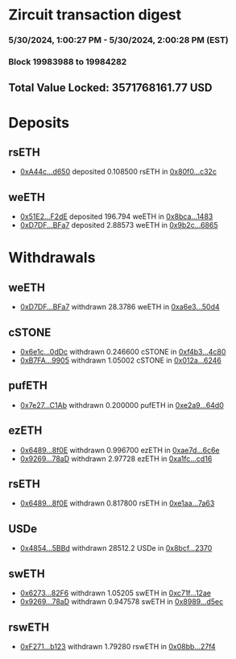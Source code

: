 # Zircuit transaction digest
### 5/30/2024, 1:00:27 PM - 5/30/2024, 2:00:28 PM (EST)
### Block 19983988 to 19984282

## Total Value Locked: 3571768161.77 USD

# Deposits
## rsETH
- [0xA44c...d650](https://etherscan.io/address/0xA44c0Ea9A640697bA1E9DBCb8F2130637436d650) deposited 0.108500 rsETH in [0x80f0...c32c](https://etherscan.io/tx/0xA44c0Ea9A640697bA1E9DBCb8F2130637436d650)
## weETH
- [0x51E2...F2dE](https://etherscan.io/address/0x51E2Ec5642b995f97d60e75Ae11A587aD81aF2dE) deposited 196.794 weETH in [0x8bca...1483](https://etherscan.io/tx/0x51E2Ec5642b995f97d60e75Ae11A587aD81aF2dE)
- [0xD7DF...BFa7](https://etherscan.io/address/0xD7DF7E085214743530afF339aFC420c7c720BFa7) deposited 2.88573 weETH in [0x9b2c...6865](https://etherscan.io/tx/0xD7DF7E085214743530afF339aFC420c7c720BFa7)
# Withdrawals
## weETH
- [0xD7DF...BFa7](https://etherscan.io/address/0xD7DF7E085214743530afF339aFC420c7c720BFa7) withdrawn 28.3786 weETH in [0xa6e3...50d4](https://etherscan.io/tx/0xD7DF7E085214743530afF339aFC420c7c720BFa7)
## cSTONE
- [0x6e1c...0dDc](https://etherscan.io/address/0x6e1c540d158E0b9c5a7E0116EFe528C047440dDc) withdrawn 0.246600 cSTONE in [0xf4b3...4c80](https://etherscan.io/tx/0x6e1c540d158E0b9c5a7E0116EFe528C047440dDc)
- [0xB7FA...9905](https://etherscan.io/address/0xB7FA8B4b8700DDC85b0C9297dDe398d86A379905) withdrawn 1.05002 cSTONE in [0x012a...6246](https://etherscan.io/tx/0xB7FA8B4b8700DDC85b0C9297dDe398d86A379905)
## pufETH
- [0x7e27...C1Ab](https://etherscan.io/address/0x7e27267c0Cd11B3E015f8a3f2ed8c30DacFEC1Ab) withdrawn 0.200000 pufETH in [0xe2a9...64d0](https://etherscan.io/tx/0x7e27267c0Cd11B3E015f8a3f2ed8c30DacFEC1Ab)
## ezETH
- [0x6489...8f0E](https://etherscan.io/address/0x6489A86456b6DD9C04c3B3152a2cCDD71aa78f0E) withdrawn 0.996700 ezETH in [0xae7d...6c6e](https://etherscan.io/tx/0x6489A86456b6DD9C04c3B3152a2cCDD71aa78f0E)
- [0x9269...78aD](https://etherscan.io/address/0x9269e6b44F4d3Deb0E2D1ebf90828e7C9a4578aD) withdrawn 2.97728 ezETH in [0xa1fc...cd16](https://etherscan.io/tx/0x9269e6b44F4d3Deb0E2D1ebf90828e7C9a4578aD)
## rsETH
- [0x6489...8f0E](https://etherscan.io/address/0x6489A86456b6DD9C04c3B3152a2cCDD71aa78f0E) withdrawn 0.817800 rsETH in [0xe1aa...7a63](https://etherscan.io/tx/0x6489A86456b6DD9C04c3B3152a2cCDD71aa78f0E)
## USDe
- [0x4854...5BBd](https://etherscan.io/address/0x4854CdEbC5da8fDedF78549aF3FBad7AF6915BBd) withdrawn 28512.2 USDe in [0x8bcf...2370](https://etherscan.io/tx/0x4854CdEbC5da8fDedF78549aF3FBad7AF6915BBd)
## swETH
- [0x6273...82F6](https://etherscan.io/address/0x6273c7a95a5A205f06780886943BE548C2A882F6) withdrawn 1.05205 swETH in [0xc71f...12ae](https://etherscan.io/tx/0x6273c7a95a5A205f06780886943BE548C2A882F6)
- [0x9269...78aD](https://etherscan.io/address/0x9269e6b44F4d3Deb0E2D1ebf90828e7C9a4578aD) withdrawn 0.947578 swETH in [0x8989...d5ec](https://etherscan.io/tx/0x9269e6b44F4d3Deb0E2D1ebf90828e7C9a4578aD)
## rswETH
- [0xF271...b123](https://etherscan.io/address/0xF271698bb09914dd7F54654Ce1810CF4b0dcb123) withdrawn 1.79280 rswETH in [0x08bb...27f4](https://etherscan.io/tx/0xF271698bb09914dd7F54654Ce1810CF4b0dcb123)
